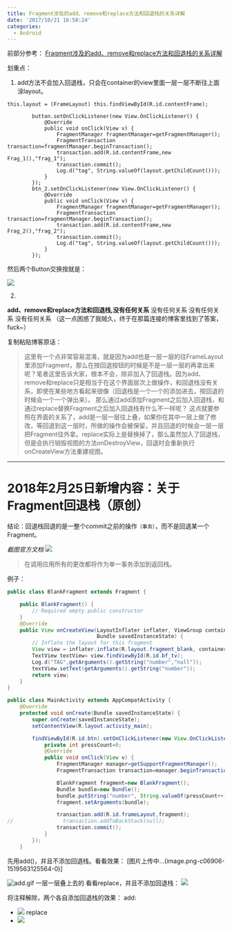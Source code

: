 ```yaml
---
title: Fragment涉及的add、remove和replace方法和回退栈的关系详解
date: '2017/10/21 16:58:24'
categories:
  - Android
---
```


前部分参考：
[Fragment涉及的add、remove和replace方法和回退栈的关系详解](http://blog.csdn.net/haozipi/article/details/46994801)

划重点：
1. add方法不会加入回退栈，只会在container的view里面一层一层不断往上面涂layout。
```
this.layout = (FrameLayout) this.findViewById(R.id.contentFrame);

        button.setOnClickListener(new View.OnClickListener() {
            @Override
            public void onClick(View v) {
                FragmentManager fragmentManager=getFragmentManager();
                FragmentTransaction transaction=fragmentManager.beginTransaction();
                transaction.add(R.id.contentFrame,new Frag_1(),"frag_1");
                transaction.commit();
                Log.d("tag", String.valueOf(layout.getChildCount()));
            }
        });
        btn_2.setOnClickListener(new View.OnClickListener() {
            @Override
            public void onClick(View v) {
                FragmentManager fragmentManager=getFragmentManager();
                FragmentTransaction transaction=fragmentManager.beginTransaction();
                transaction.add(R.id.contentFrame,new Frag_2(),"frag_2");
                transaction.commit();
                Log.d("tag", String.valueOf(layout.getChildCount()));
            }
        });
```
然后两个Button交换按就是：

![](http://upload-images.jianshu.io/upload_images/7177220-f733482a38a04df0.png?imageMogr2/auto-orient/strip%7CimageView2/2/w/1240)

2. 
**add、remove和replace方法和回退栈,没有任何关系**
没有任何关系
没有任何关系
没有任何关系
（这一点困惑了我贼久，终于在那篇连接的博客里找到了答案，fuck~）

复制粘贴博客原话：
>这里有一个点非常容易混淆，就是因为add也是一层一层的往FrameLayout里添加Fragment，那么在按回退按钮的时候是不是一层一层的再拿出来呢？笔者这里告诉大家，根本不会，除非加入了回退栈。因为add、remove和replace只是相当于在这个界面层次上做操作，和回退栈没有关系，即使在某些地方看起来很像（回退栈是一个一个的添加进去，按回退的时候会一个一个弹出来）。
那么通过add添加Fragment之后加入回退栈，和通过replace替换Fragment之后加入回退栈有什么不一样呢？
这点就要参照在界面的关系了，add是一层一层往上叠，如果你在其中一层上做了修改，等回退到这一层时，所做的操作会被保留，并且回退的时候会一层一层把Fragment往外拿。replace实际上是替换掉了，那么虽然加入了回退栈，但是会执行销毁视图的方法onDestroyView，回退时会重新执行onCreateView方法重建视图。

---

# 2018年2月25日新增内容：关于Fragment回退栈（原创）

结论：回退栈回退的是一整个commit之前的操作`（事务）`，而不是回退某一个Fragment。

*截图官方文档*
![](http://upload-images.jianshu.io/upload_images/7177220-33c800abf70f0602.png?imageMogr2/auto-orient/strip%7CimageView2/2/w/1240)

>在调用应用所有的更改都将作为单一事务添加到返回栈。

例子：
``` java
public class BlankFragment extends Fragment {

    public BlankFragment() {
        // Required empty public constructor
    }
    @Override
    public View onCreateView(LayoutInflater inflater, ViewGroup container,
                             Bundle savedInstanceState) {
        // Inflate the layout for this fragment
        View view = inflater.inflate(R.layout.fragment_blank, container, false);
        TextView textView= view.findViewById(R.id.bf_tv);
        Log.d("TAG",getArguments().getString("number","null"));
        textView.setText(getArguments().getString("number"));
        return view;
    }
}
```
``` java
public class MainActivity extends AppCompatActivity {
    @Override
    protected void onCreate(Bundle savedInstanceState) {
        super.onCreate(savedInstanceState);
        setContentView(R.layout.activity_main);

        findViewById(R.id.btn).setOnClickListener(new View.OnClickListener() {
            private int pressCount=0;
            @Override
            public void onClick(View v) {
                FragmentManager manager=getSupportFragmentManager();
                FragmentTransaction transaction=manager.beginTransaction();

                BlankFragment fragment=new BlankFragment();
                Bundle bundle=new Bundle();
                bundle.putString("number", String.valueOf(pressCount++));
                fragment.setArguments(bundle);

                transaction.add(R.id.frameLayout,fragment);
//                transaction.addToBackStack(null);
                transaction.commit();
            }
        });
    }
```
先用add()，并且不添加回退栈。看看效果：
[图片上传中...(image.png-c06906-1519563125564-0)]

![add.gif](http://upload-images.jianshu.io/upload_images/7177220-4f9c74d5a1f5a972.gif?imageMogr2/auto-orient/strip%7CimageView2/2/w/200)
一层一层叠上去的
看看replace，并且不添加回退栈：
![](http://upload-images.jianshu.io/upload_images/7177220-9b21f265a54337f4.gif?imageMogr2/auto-orient/strip%7CimageView2/2/w/200)

 将注释解除，两个各自添加回退栈的效果：
add:
* ![](http://upload-images.jianshu.io/upload_images/7177220-059fdb645b5710dc.gif?imageMogr2/auto-orient/strip%7CimageView2/2/w/200)
replace
* ![](http://upload-images.jianshu.io/upload_images/7177220-6a673acf8c165f26.gif?imageMogr2/auto-orient/strip%7CimageView2/2/w/200)





                                                                                                                                                                                                                                                                                                                                                                                                                                                                                                                                                                                                                                                                                                                                                                                                                                                                                                                                                                                                                                                                                                                                                                                                                                                                                                                                                                                                                                                                                                                                                                                                                                                                                                                                                                                                                                                                                                                                                                                                                                                                                                                                                                                                                                                                                                                                                                                                                                                                                                                                                                                                                                                                                                                                                                                                                                                                                                                                                                                                                                                                                                                                                                                                                                                                                                                                                                                                                                                                                                                                                                                                                                                                                                                                                                                                                                                                                                                                                                                                                                                                                                                                                                                                                                                                                                                                                                                                                                                                                                                                                                                                                                                                                                                                                                                                                                                  